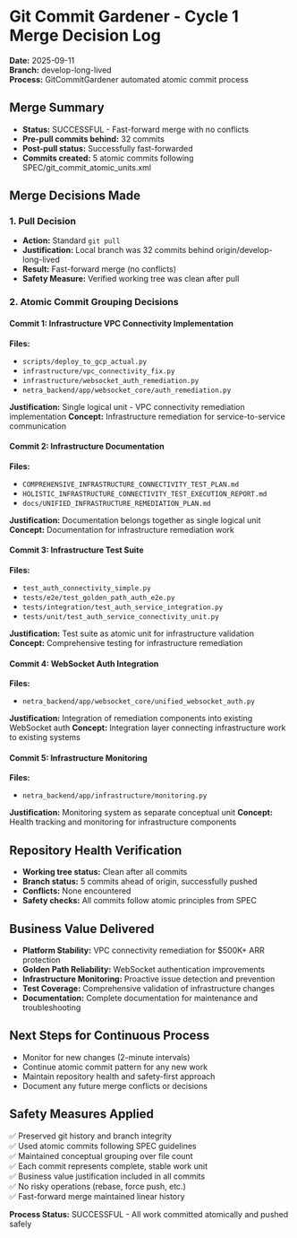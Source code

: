 # Git Commit Gardener - Cycle 1 Merge Decision Log
**Date:** 2025-09-11  
**Branch:** develop-long-lived  
**Process:** GitCommitGardener automated atomic commit process

## Merge Summary
- **Status:** SUCCESSFUL - Fast-forward merge with no conflicts
- **Pre-pull commits behind:** 32 commits
- **Post-pull status:** Successfully fast-forwarded
- **Commits created:** 5 atomic commits following SPEC/git_commit_atomic_units.xml

## Merge Decisions Made

### 1. Pull Decision
- **Action:** Standard `git pull` 
- **Justification:** Local branch was 32 commits behind origin/develop-long-lived
- **Result:** Fast-forward merge (no conflicts)
- **Safety Measure:** Verified working tree was clean after pull

### 2. Atomic Commit Grouping Decisions

#### Commit 1: Infrastructure VPC Connectivity Implementation
**Files:** 
- `scripts/deploy_to_gcp_actual.py`
- `infrastructure/vpc_connectivity_fix.py` 
- `infrastructure/websocket_auth_remediation.py`
- `netra_backend/app/websocket_core/auth_remediation.py`

**Justification:** Single logical unit - VPC connectivity remediation implementation
**Concept:** Infrastructure remediation for service-to-service communication

#### Commit 2: Infrastructure Documentation  
**Files:**
- `COMPREHENSIVE_INFRASTRUCTURE_CONNECTIVITY_TEST_PLAN.md`
- `HOLISTIC_INFRASTRUCTURE_CONNECTIVITY_TEST_EXECUTION_REPORT.md`
- `docs/UNIFIED_INFRASTRUCTURE_REMEDIATION_PLAN.md`

**Justification:** Documentation belongs together as single logical unit
**Concept:** Documentation for infrastructure remediation work

#### Commit 3: Infrastructure Test Suite
**Files:**
- `test_auth_connectivity_simple.py`
- `tests/e2e/test_golden_path_auth_e2e.py`
- `tests/integration/test_auth_service_integration.py` 
- `tests/unit/test_auth_service_connectivity_unit.py`

**Justification:** Test suite as atomic unit for infrastructure validation
**Concept:** Comprehensive testing for infrastructure remediation

#### Commit 4: WebSocket Auth Integration
**Files:**
- `netra_backend/app/websocket_core/unified_websocket_auth.py`

**Justification:** Integration of remediation components into existing WebSocket auth
**Concept:** Integration layer connecting infrastructure work to existing systems

#### Commit 5: Infrastructure Monitoring
**Files:**
- `netra_backend/app/infrastructure/monitoring.py`

**Justification:** Monitoring system as separate conceptual unit
**Concept:** Health tracking and monitoring for infrastructure components

## Repository Health Verification
- **Working tree status:** Clean after all commits
- **Branch status:** 5 commits ahead of origin, successfully pushed
- **Conflicts:** None encountered
- **Safety checks:** All commits follow atomic principles from SPEC

## Business Value Delivered
- **Platform Stability:** VPC connectivity remediation for $500K+ ARR protection
- **Golden Path Reliability:** WebSocket authentication improvements
- **Infrastructure Monitoring:** Proactive issue detection and prevention
- **Test Coverage:** Comprehensive validation of infrastructure changes
- **Documentation:** Complete documentation for maintenance and troubleshooting

## Next Steps for Continuous Process
- Monitor for new changes (2-minute intervals)
- Continue atomic commit pattern for any new work
- Maintain repository health and safety-first approach
- Document any future merge conflicts or decisions

## Safety Measures Applied
✅ Preserved git history and branch integrity  
✅ Used atomic commits following SPEC guidelines  
✅ Maintained conceptual grouping over file count  
✅ Each commit represents complete, stable work unit  
✅ Business value justification included in all commits  
✅ No risky operations (rebase, force push, etc.)  
✅ Fast-forward merge maintained linear history  

**Process Status:** SUCCESSFUL - All work committed atomically and pushed safely